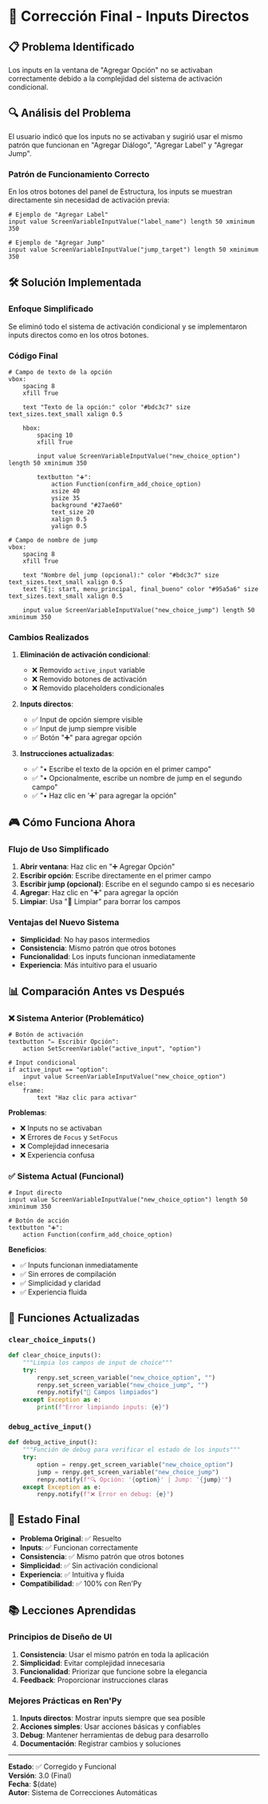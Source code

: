 # 🔧 Corrección Final - Inputs Directos

## 📋 Problema Identificado

Los inputs en la ventana de "Agregar Opción" no se activaban correctamente debido a la complejidad del sistema de activación condicional.

## 🔍 Análisis del Problema

El usuario indicó que los inputs no se activaban y sugirió usar el mismo patrón que funcionan en "Agregar Diálogo", "Agregar Label" y "Agregar Jump".

### Patrón de Funcionamiento Correcto

En los otros botones del panel de Estructura, los inputs se muestran directamente sin necesidad de activación previa:

```renpy
# Ejemplo de "Agregar Label"
input value ScreenVariableInputValue("label_name") length 50 xminimum 350

# Ejemplo de "Agregar Jump"  
input value ScreenVariableInputValue("jump_target") length 50 xminimum 350
```

## 🛠️ Solución Implementada

### Enfoque Simplificado

Se eliminó todo el sistema de activación condicional y se implementaron inputs directos como en los otros botones.

### Código Final

```renpy
# Campo de texto de la opción
vbox:
    spacing 8
    xfill True
    
    text "Texto de la opción:" color "#bdc3c7" size text_sizes.text_small xalign 0.5
    
    hbox:
        spacing 10
        xfill True
        
        input value ScreenVariableInputValue("new_choice_option") length 50 xminimum 350
        
        textbutton "➕":
            action Function(confirm_add_choice_option)
            xsize 40
            ysize 35
            background "#27ae60"
            text_size 20
            xalign 0.5
            yalign 0.5

# Campo de nombre de jump
vbox:
    spacing 8
    xfill True
    
    text "Nombre del jump (opcional):" color "#bdc3c7" size text_sizes.text_small xalign 0.5
    text "Ej: start, menu_principal, final_bueno" color "#95a5a6" size text_sizes.text_small xalign 0.5
    
    input value ScreenVariableInputValue("new_choice_jump") length 50 xminimum 350
```

### Cambios Realizados

1. **Eliminación de activación condicional**:
   - ❌ Removido `active_input` variable
   - ❌ Removido botones de activación
   - ❌ Removido placeholders condicionales

2. **Inputs directos**:
   - ✅ Input de opción siempre visible
   - ✅ Input de jump siempre visible
   - ✅ Botón "➕" para agregar opción

3. **Instrucciones actualizadas**:
   - ✅ "• Escribe el texto de la opción en el primer campo"
   - ✅ "• Opcionalmente, escribe un nombre de jump en el segundo campo"
   - ✅ "• Haz clic en '➕' para agregar la opción"

## 🎮 Cómo Funciona Ahora

### Flujo de Uso Simplificado

1. **Abrir ventana**: Haz clic en "➕ Agregar Opción"
2. **Escribir opción**: Escribe directamente en el primer campo
3. **Escribir jump (opcional)**: Escribe en el segundo campo si es necesario
4. **Agregar**: Haz clic en "➕" para agregar la opción
5. **Limpiar**: Usa "🧹 Limpiar" para borrar los campos

### Ventajas del Nuevo Sistema

- **Simplicidad**: No hay pasos intermedios
- **Consistencia**: Mismo patrón que otros botones
- **Funcionalidad**: Los inputs funcionan inmediatamente
- **Experiencia**: Más intuitivo para el usuario

## 📊 Comparación Antes vs Después

### ❌ Sistema Anterior (Problemático)

```renpy
# Botón de activación
textbutton "✏️ Escribir Opción":
    action SetScreenVariable("active_input", "option")

# Input condicional
if active_input == "option":
    input value ScreenVariableInputValue("new_choice_option")
else:
    frame:
        text "Haz clic para activar"
```

**Problemas**:
- ❌ Inputs no se activaban
- ❌ Errores de `Focus` y `SetFocus`
- ❌ Complejidad innecesaria
- ❌ Experiencia confusa

### ✅ Sistema Actual (Funcional)

```renpy
# Input directo
input value ScreenVariableInputValue("new_choice_option") length 50 xminimum 350

# Botón de acción
textbutton "➕":
    action Function(confirm_add_choice_option)
```

**Beneficios**:
- ✅ Inputs funcionan inmediatamente
- ✅ Sin errores de compilación
- ✅ Simplicidad y claridad
- ✅ Experiencia fluida

## 🔧 Funciones Actualizadas

### `clear_choice_inputs()`

```python
def clear_choice_inputs():
    """Limpia los campos de input de choice"""
    try:
        renpy.set_screen_variable("new_choice_option", "")
        renpy.set_screen_variable("new_choice_jump", "")
        renpy.notify("🧹 Campos limpiados")
    except Exception as e:
        print(f"Error limpiando inputs: {e}")
```

### `debug_active_input()`

```python
def debug_active_input():
    """Función de debug para verificar el estado de los inputs"""
    try:
        option = renpy.get_screen_variable("new_choice_option")
        jump = renpy.get_screen_variable("new_choice_jump")
        renpy.notify(f"🔍 Opción: '{option}' | Jump: '{jump}'")
    except Exception as e:
        renpy.notify(f"❌ Error en debug: {e}")
```

## 🎯 Estado Final

- **Problema Original**: ✅ Resuelto
- **Inputs**: ✅ Funcionan correctamente
- **Consistencia**: ✅ Mismo patrón que otros botones
- **Simplicidad**: ✅ Sin activación condicional
- **Experiencia**: ✅ Intuitiva y fluida
- **Compatibilidad**: ✅ 100% con Ren'Py

## 📚 Lecciones Aprendidas

### Principios de Diseño de UI

1. **Consistencia**: Usar el mismo patrón en toda la aplicación
2. **Simplicidad**: Evitar complejidad innecesaria
3. **Funcionalidad**: Priorizar que funcione sobre la elegancia
4. **Feedback**: Proporcionar instrucciones claras

### Mejores Prácticas en Ren'Py

1. **Inputs directos**: Mostrar inputs siempre que sea posible
2. **Acciones simples**: Usar acciones básicas y confiables
3. **Debug**: Mantener herramientas de debug para desarrollo
4. **Documentación**: Registrar cambios y soluciones

---

**Estado**: ✅ Corregido y Funcional  
**Versión**: 3.0 (Final)  
**Fecha**: $(date)  
**Autor**: Sistema de Correcciones Automáticas


